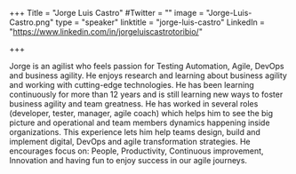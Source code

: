 +++
Title = "Jorge Luis Castro"
#Twitter = ""
image = "Jorge-Luis-Castro.png"
type = "speaker"
linktitle = "jorge-luis-castro"
LinkedIn = "https://www.linkedin.com/in/jorgeluiscastrotoribio/"


+++

Jorge is an agilist who feels passion for Testing Automation, Agile, DevOps and business agility. He enjoys research and learning about business agility and working with cutting-edge technologies. He has been learning continuously for more than 12 years and is still learning new ways to foster business agility and team greatness. He has worked in several roles (developer, tester, manager, agile coach) which helps him to see the big picture and operational and team members dynamics happening inside organizations. This experience lets him help teams design, build and implement digital, DevOps and agile transformation strategies. He encourages focus on: People, Productivity, Continuous improvement, Innovation and having fun to enjoy success in our agile journeys.




